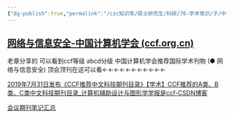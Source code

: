 ```yaml
---
{"dg-publish":true,"permalink":"/czc知识库/硕士研究生/科研/70-学术常识/子/中国计算机学会 ccf等级 分级 期刊 分区/","dgPassFrontmatter":true,"created":"2024-06-18T17:45:21.884+08:00","updated":"2024-12-08T12:30:44.632+08:00"}
---
```



## [网络与信息安全-中国计算机学会 (ccf.org.cn)](https://www.ccf.org.cn/Academic_Evaluation/NIS/)
老章分享的
可以看到ccf等级 abcd分级
中国计算机学会推荐国际学术刊物
(● 网络与信息安全)
顶会顶刊在这可以看←←←←←←←←←←←

[2019年7月31日发布《CCF推荐中文科技期刊目录》【学术】CCF推荐的A类、B类、C类中文科技期刊目录\_计算机辅助设计与图形学学报是ccf-CSDN博客](https://blog.csdn.net/ztf312/article/details/102918185)













[会议期刊笔记汇总](会议期刊笔记汇总.md)